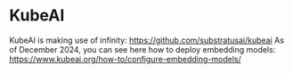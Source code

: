 # KubeAI

KubeAI is making use of infinity: https://github.com/substratusai/kubeai 
As of December 2024, you can see here how to deploy embedding models: https://www.kubeai.org/how-to/configure-embedding-models/